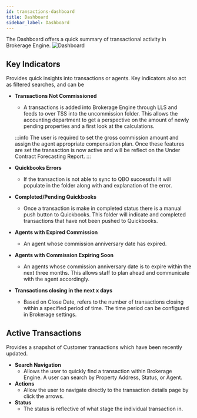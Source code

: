```yaml
---
id: transactions-dashboard
title: Dashboard
sidebar_label: Dashboard
---
```

The Dashboard offers a quick summary of transactional activity in Brokerage Engine.
![Dashboard](/docs/tss-dashboard.png)
## Key Indicators
Provides quick insights into transactions or agents. Key indicators also act as filtered searches, and can be 
- **Transactions Not Commissioned**
  - A transactions is added into Brokerage Engine through LLS and feeds to over TSS into the uncommission folder. This allows the accounting department to get a perspective on the amount of newly pending properties and a first look at the calculations.
  
  :::info
  The user is required to set the gross commission amount and assign the agent appropriate compensation plan. Once these features are set the transaction is now active and will be reflect on the Under Contract Forecasting Report.
  :::
- **Quickbooks Errors**
  - If the transaction is not able to sync to QBO successful it will populate in the folder along with and explanation of the error.
- **Completed/Pending Quickbooks**
  - Once a transaction is make in completed status there is a manual push button to Quickbooks. This folder will indicate and completed transactions that have not been pushed to Quickbooks.
- **Agents with Expired Commission**
  - An agent whose commission anniversary date has expired.
- **Agents with Commission Expiring Soon**
  - An agents whose commission anniversary date is to expire within the next three months. This allows staff to plan ahead and communicate with the agent accordingly.
- **Transactions closing in the next x days**
  - Based on Close Date, refers to the number of transactions closing within a specified period of time. The time period can be configured in Brokerage settings.

## Active Transactions
Provides a snapshot of Customer transactions which have been recently updated.
- **Search Navigation**
  - Allows the user to quickly find a transaction within Brokerage Engine. A user can search by Property Address, Status, or Agent.
- **Actions**
  - Allow the user to navigate directly to the transaction details page by click the arrows.
- **Status**
  - The status is reflective of what stage the individual transaction in.
